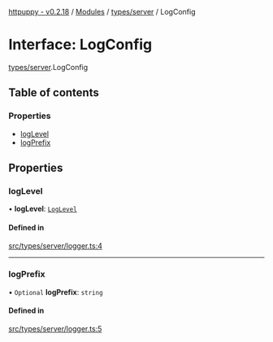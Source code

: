 [httpuppy - v0.2.18](../README.md) / [Modules](../modules.md) / [types/server](../modules/types_server.md) / LogConfig

# Interface: LogConfig

[types/server](../modules/types_server.md).LogConfig

## Table of contents

### Properties

- [logLevel](types_server.LogConfig.md#loglevel)
- [logPrefix](types_server.LogConfig.md#logprefix)

## Properties

### logLevel

• **logLevel**: [`LogLevel`](../modules/types_server.md#loglevel)

#### Defined in

[src/types/server/logger.ts:4](https://github.com/abschill/httpuppy/blob/89be17f/src/types/server/logger.ts#L4)

___

### logPrefix

• `Optional` **logPrefix**: `string`

#### Defined in

[src/types/server/logger.ts:5](https://github.com/abschill/httpuppy/blob/89be17f/src/types/server/logger.ts#L5)
